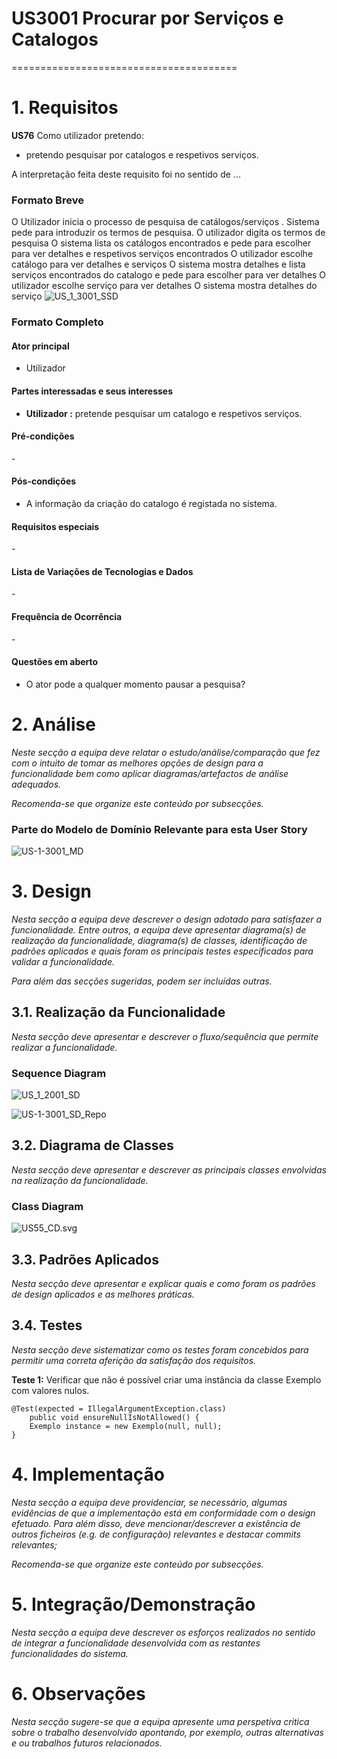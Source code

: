 # US3001 Procurar por Serviços e Catalogos
=======================================


# 1. Requisitos


**US76** Como utilizador pretendo:

- pretendo pesquisar por catalogos e respetivos serviços.


A interpretação feita deste requisito foi no sentido de ...


### Formato Breve

O Utilizador inicia o processo de pesquisa de catálogos/serviços .
Sistema pede para introduzir os termos de pesquisa.
O utilizador digita os termos de pesquisa
O sistema lista os catálogos encontrados e pede para escolher para ver detalhes e respetivos serviços encontrados
O utilizador escolhe catálogo para ver detalhes e serviços
O sistema mostra detalhes e lista serviços encontrados do catalogo e pede para escolher para ver detalhes
O utilizador escolhe serviço para ver detalhes
O sistema mostra detalhes do serviço
![US_1_3001_SSD](US_1_3001_SSD.svg)

### Formato Completo

#### Ator principal

* Utilizador 

#### Partes interessadas e seus interesses

* **Utilizador :** pretende pesquisar um catalogo e respetivos serviços.

#### Pré-condições

\-

#### Pós-condições

* A informação da criação do catalogo é registada no sistema.

#### Requisitos especiais

\-

#### Lista de Variações de Tecnologias e Dados

\-

#### Frequência de Ocorrência

\-

#### Questões em aberto

* O ator pode a qualquer momento pausar a pesquisa?

# 2. Análise

*Neste secção a equipa deve relatar o estudo/análise/comparação que fez com o intuito de tomar as melhores opções de design para a funcionalidade bem como aplicar diagramas/artefactos de análise adequados.*

*Recomenda-se que organize este conteúdo por subsecções.*

### Parte do Modelo de Domínio Relevante para esta User Story

![US-1-3001_MD](US-1-3001_md.svg)

# 3. Design

*Nesta secção a equipa deve descrever o design adotado para satisfazer a funcionalidade. Entre outros, a equipa deve apresentar diagrama(s) de realização da funcionalidade, diagrama(s) de classes, identificação de padrões aplicados e quais foram os principais testes especificados para validar a funcionalidade.*

*Para além das secções sugeridas, podem ser incluídas outras.*

## 3.1. Realização da Funcionalidade

*Nesta secção deve apresentar e descrever o fluxo/sequência que permite realizar a funcionalidade.*

###	Sequence Diagram

![US_1_2001_SD](US_1_2001_SD.svg)



![US-1-3001_SD_Repo](US-1-3001_SD_Repo.svg)

## 3.2. Diagrama de Classes

*Nesta secção deve apresentar e descrever as principais classes envolvidas na realização da funcionalidade.*

###	Class Diagram

![US55_CD.svg](US55_CD.svg)

## 3.3. Padrões Aplicados

*Nesta secção deve apresentar e explicar quais e como foram os padrões de design aplicados e as melhores práticas.*

## 3.4. Testes 
*Nesta secção deve sistematizar como os testes foram concebidos para permitir uma correta aferição da satisfação dos requisitos.*

**Teste 1:** Verificar que não é possível criar uma instância da classe Exemplo com valores nulos.

	@Test(expected = IllegalArgumentException.class)
		public void ensureNullIsNotAllowed() {
		Exemplo instance = new Exemplo(null, null);
	}

# 4. Implementação

*Nesta secção a equipa deve providenciar, se necessário, algumas evidências de que a implementação está em conformidade com o design efetuado. Para além disso, deve mencionar/descrever a existência de outros ficheiros (e.g. de configuração) relevantes e destacar commits relevantes;*

*Recomenda-se que organize este conteúdo por subsecções.*

# 5. Integração/Demonstração

*Nesta secção a equipa deve descrever os esforços realizados no sentido de integrar a funcionalidade desenvolvida com as restantes funcionalidades do sistema.*

# 6. Observações

*Nesta secção sugere-se que a equipa apresente uma perspetiva critica sobre o trabalho desenvolvido apontando, por exemplo, outras alternativas e ou trabalhos futuros relacionados.*




